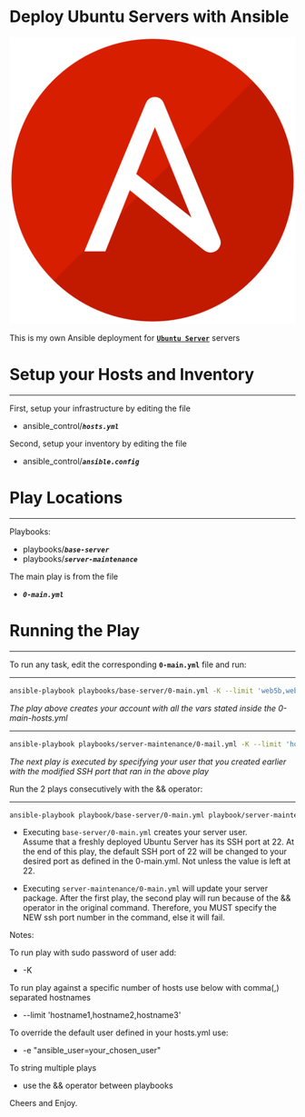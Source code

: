 # Deploy Ubuntu Servers with Ansible

![alt text](https://github.com/ansible/logos/blob/main/vscode-ansible-logo/vscode-ansible.png "Logo Title Text 1")

This is my own Ansible deployment for <strong><ins>`Ubuntu Server`</ins></strong> servers

# Setup your Hosts and Inventory
---

First, setup your infrastructure by editing the file

  * ansible_control/<strong>*`hosts.yml`*</strong>

Second, setup your inventory by editing the file
  
  * ansible_control/<strong>*`ansible.config`*</strong>

# Play Locations
---

Playbooks:
  * playbooks/<strong>*`base-server`*</strong>
  * playbooks/<strong>*`server-maintenance`*</strong>

The main play is from the file
  * <strong>*`0-main.yml`*</strong>

# Running the Play
---

To run any task, edit the corresponding <strong>`0-main.yml`</strong> file and run:

---
```bash
ansible-playbook playbooks/base-server/0-main.yml -K --limit 'web5b,web7' -e 'ansible_user=old_user'
```
<em>The play above creates your account with all the vars stated inside the 0-main-hosts.yml</em>

---  
```bash
ansible-playbook playbooks/server-maintenance/0-mail.yml -K --limit 'host1,host2,host3' -e 'ansible_user=new_user'
```
<em>The next play is executed by specifying your user that you created earlier with the modified SSH port that ran in the above play</em>

Run the 2 plays consecutively with the && operator:

---
```bash
ansible-playbook playbook/base-server/0-main.yml playbook/server-maintenance/0-main.yml -K --limit 'host3,host6' -e "ansible_user=somebody" <strong><em>&&</em></strong> ansible-playbook playbooks/server-maintenance/0-main.yml --limit 'host1,host2,host' -e "ansible_user=morty" -e "ansible_ssh_port=22222"
```

* Executing `base-server/0-main.yml` creates your server user.  
      Assume that a freshly deployed Ubuntu Server has its SSH port at 22.
      At the end of this play, the default SSH port of 22 will be changed to your desired port
      as defined in the 0-main.yml.  Not unless the value is left at 22. 

* Executing `server-maintenance/0-main.yml` will update your server package.
      After the first play, the second play will run because of the && operator in the original
      command.  Therefore, you MUST specify the NEW ssh port number in the command, else it will
      fail.


Notes: 

To run play with sudo password of user add:
  * -K

To run play against a specific number of hosts use below  with comma(,) separated  hostnames
  * --limit 'hostname1,hostname2,hostname3'

To override the default user defined in your hosts.yml use:
  * -e "ansible_user=your_chosen_user"

To string multiple plays
  * use the && operator between playbooks

Cheers and Enjoy.
